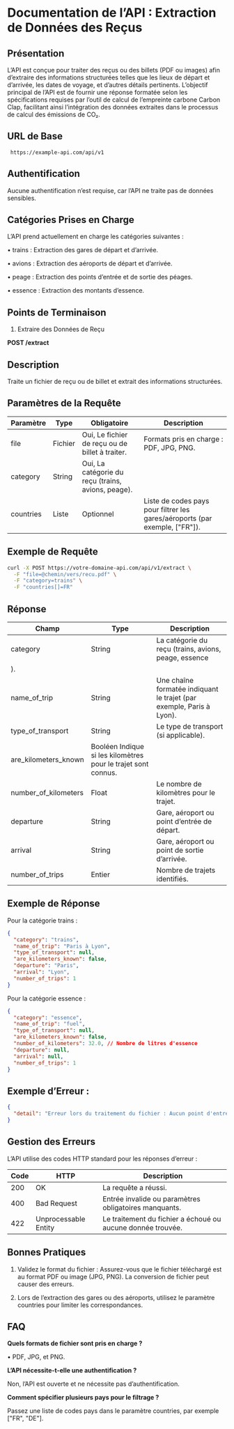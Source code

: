 # Documentation de l’API : Extraction de Données des Reçus

## Présentation

L’API est conçue pour traiter des reçus ou des billets (PDF ou images) afin d’extraire des informations structurées telles que les lieux de départ et d’arrivée, les dates de voyage, et d’autres détails pertinents. L’objectif principal de l’API est de fournir une réponse formatée selon les spécifications requises par l’outil de calcul de l’empreinte carbone Carbon Clap, facilitant ainsi l’intégration des données extraites dans le processus de calcul des émissions de CO₂.

## URL de Base

``` https://example-api.com/api/v1```

## Authentification

Aucune authentification n’est requise, car l’API ne traite pas de données sensibles.

## Catégories Prises en Charge

L’API prend actuellement en charge les catégories suivantes :

•	trains : Extraction des gares de départ et d’arrivée.

•	avions : Extraction des aéroports de départ et d’arrivée.

•	peage : Extraction des points d’entrée et de sortie des péages.

•	essence : Extraction des montants d’essence.

## Points de Terminaison

1. Extraire des Données de Reçu

**POST /extract**

## Description

Traite un fichier de reçu ou de billet et extrait des informations structurées.

## Paramètres de la Requête

|Paramètre|	Type|	Obligatoire|	Description|
|---|---|---|---|
|file	|Fichier|	Oui,	Le fichier de reçu ou de billet à traiter.| Formats pris en charge : PDF, JPG, PNG.
|category|	String|	Oui,	La catégorie du reçu (trains, avions, peage).|
|countries|	Liste|	Optionnel|	Liste de codes pays pour filtrer les gares/aéroports (par exemple, ["FR"]).

## Exemple de Requête

```bash
curl -X POST https://votre-domaine-api.com/api/v1/extract \
  -F "file=@chemin/vers/recu.pdf" \
  -F "category=trains" \
  -F "countries[]=FR"
```

## Réponse

|Champ|	Type|	Description|
|---|---|---|
|category|	String|	La catégorie du reçu (trains, avions, peage, essence
).|
|name_of_trip|	String|	Une chaîne formatée indiquant le trajet (par exemple, Paris à Lyon).|
|type_of_transport|	String|	Le type de transport (si applicable).|
|are_kilometers_known|	Booléen	Indique si les kilomètres pour le trajet sont connus.|
|number_of_kilometers| Float|	Le nombre de kilomètres pour le trajet.|
|departure|	String|	Gare, aéroport ou point d’entrée de départ.|
|arrival|	String|	Gare, aéroport ou point de sortie d’arrivée.|
|number_of_trips|	Entier|	Nombre de trajets identifiés.|

## Exemple de Réponse

Pour la catégorie trains :

```json
{
  "category": "trains",
  "name_of_trip": "Paris à Lyon",
  "type_of_transport": null,
  "are_kilometers_known": false,
  "departure": "Paris",
  "arrival": "Lyon",
  "number_of_trips": 1
}
```

Pour la catégorie essence :

```json
{
  "category": "essence",
  "name_of_trip": "fuel",
  "type_of_transport": null,
  "are_kilometers_known": false,
  "number_of_kilometers": 32.0, // Nombre de litres d'essence
  "departure": null,
  "arrival": null,
  "number_of_trips": 1
}
```

## Exemple d’Erreur :

```json
{
  "detail": "Erreur lors du traitement du fichier : Aucun point d'entrée ou de sortie valide trouvé dans le fichier."
}
```

## Gestion des Erreurs

L’API utilise des codes HTTP standard pour les réponses d’erreur :

|Code| HTTP|	Description|
|---|---|---|
|200 |OK	|La requête a réussi.|
|400| Bad Request|	Entrée invalide ou paramètres obligatoires manquants.|
|422| Unprocessable Entity|	Le traitement du fichier a échoué ou aucune donnée trouvée.|

## Bonnes Pratiques

1.	Validez le format du fichier :
Assurez-vous que le fichier téléchargé est au format PDF ou image (JPG, PNG). La conversion de fichier peut causer des erreurs.

2.	Lors de l’extraction des gares ou des aéroports, utilisez le paramètre countries pour limiter les correspondances.


## FAQ

**Quels formats de fichier sont pris en charge ?**

•	PDF, JPG, et PNG.

**L’API nécessite-t-elle une authentification ?**

Non, l’API est ouverte et ne nécessite pas d’authentification.

**Comment spécifier plusieurs pays pour le filtrage ?**

Passez une liste de codes pays dans le paramètre countries, par exemple ["FR", "DE"].



